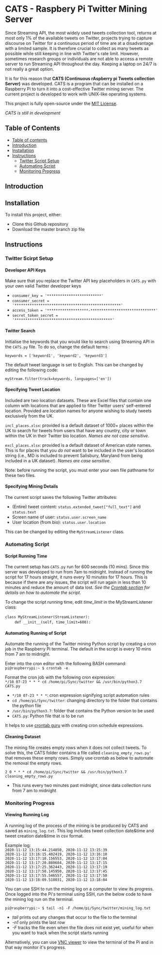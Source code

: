 # CATS - Raspbery Pi Twitter Mining Server
Since Streaming API, the most widely used tweets collection tool, returns at most only 1% of the available tweets on Twitter, projects trying to capture discourse on Twitter for a continuous period of time are at a disadvantage with a limited sample. It is therefore crucial to collect as many tweets as possible while still  keeping in line with Twitter's rate limit. However, sometimes research groups or individuals are not able to access a remote server to run Streaming API throughout the day. Keeping a laptop on 24/7 is not really a great option. <br />

It is for this reason that **CATS (Continuous rAspberry pi Tweets collection Server)** was developed. CATS is a program that can be installed on a Raspberry Pi to turn it into a cost-effective Twitter mining server. The current project is developed to work with UNIX-like operating systems.<br />

This project is fully open-source under the <a href="https://mit-license.org/">MIT License</a>.<br />

_CATS is still in development_

## Table of Contents ##
<!--ts-->
   * [Table of contents](#table-of-contents)
   * [Introduction](#introduction)
   * [Installation](#installation)
   * [Instructions](#instructions)
      * [Twitter Script Setup](#twitter-script-setup)
      * [Automating Script](#automating-script)
      * [Monitoring Progress](#monitoring-progress)
<!--te-->

## Introduction ##

## Installation ##
To install this project, either:
* Clone this Github repository 
* Download the master branch zip file


## Instructions ##

### Twitter Scirpt Setup ###
#### Developer API Keys ####
Make sure that you replace the Twitter API key placeholders in `CATS.py` with your own valid Twitter developer keys<br />
* `consumer_key = '*************************'`
* `consumer_secret = '*************************************************'`
* `access_token = '*******************-******************************'`
* `secret_token_secret = '*********************************************'`<br />

#### Twitter Search ####
Initialise the keywords that you would like to search using Streaming API in the `CATS.py` file. To do so, change the default terms :<br />

`keywords = ['keyword1', 'keyword2', 'keyword3']`<br />

The default tweet language is set to English. This can be changed by editing the following code:<br />

`myStream.filter(track=keywords, languages=['en'])`<br />

#### Specifying Tweet Location ####
Included are two location datasets. These are Excel files that contain one column with locations that are applied to filter Twitter users' self-entered location. Provided are location names for anyone wishing to study tweets exclusively from the UK.<br />

`incl_places.xlsx`: provided is a default dataset of 1000+ places within the UK to search for tweets from users that have any country, city or town within the UK in their Twitter bio location. _Names are not case sensitive_.<br /> 

`excl_places.xlsx`: provided is a default dataset of American state names. This is for places that you _do not_ want to be included in the user's location string
(i.e., MD is included to prevent Salisbury, Maryland from being included in a UK dataset). _Names are case sensitive_.<br />

Note: before running the script, you must enter your own file pathname for these two files.<br />

#### Specifying Mining Details ####
The current script saves the following Twitter attributes:
* (Entire) tweet content: `status.extended_tweet["full_text"]` and `status.text`
* Screen name of user: `status.user.screen_name`
* User location (from bio): `status.user.location`<br /> 

This can be changed by editing the `MyStreamListener` class.<br />

### Automating Script ###

#### Script Running Time ####
The current setup has `CATS.py` run for 600 seconds (10 mins). Since this server was developed to run from 7am to midnight. Instead of running the script for 17 hours straight, it runs every 10 minutes for 17 hours. This is because if there are any issues, the script will run again in less than 10 minutes and reduce the amount of data lost. _See the [Crontab section](#crontab) for details on how to automate the script_.<br />

To change the script running time, edit _time_limit_ in the MyStreamListener class:<br /><br />
`class MyStreamListener(StreamListener):`<br />
&nbsp;&nbsp;&nbsp;&nbsp;&nbsp;&nbsp;&nbsp;&nbsp;`def __init__(self, time_limit=600):`<br />

#### Automating Running of Script ####
Automate the running of the Twitter mining Python script by creating a cron job in the Raspberry Pi terminal. The default in the script is every 10 mins from 7 am to midnight.<br />

Enter into the cron editor with the following BASH command:<br />
`pi@raspberrypi:~ $ crontab -e`<br />
  
Format the cron job with the following cron expression:<br />
`*/10 07-23 * * * cd /home/pi/Sync/twitter && /usr/bin/python3.7 CATS.py`  

* `*/10 07-23 * * *`: cron expression signifying script automation rules
* `cd /home/pi/Sync/twitter`: changing directory to the folder that contains the python file
* `/usr/bin/python3.7`: folder that contains the Python version to be used
* `CATS.py`: Python file that is to be run<br />

It helps to use <a href="https://crontab.guru/">crontab guru</a> with creating cron schedule expressions.<br />

#### Cleaning Dataset ####

The mining file creates empty rows when it does not collect tweets. To solve this, the CATS folder contains a file called `cleaning_empty_rows.py'` that removes these empty rows. Simply use crontab as below to automate the removal the empty rows.<br />

`2 0 * * * cd /home/pi/Sync/twitter && /usr/bin/python3.7 cleaning_empty_rows.py`
* This runs every two minutes past midnight, since data collection runs from 7 am to midnight


### Monitoring Progress ###

#### Viewing Running Log ####
A running log of the process of the mining is be produced by CATS and saved as `mining_log.txt`. This log includes tweet collection date&time and tweet creation date&time in csv format.<br />

Example log:<br />
`2020-11-12 13:15:44.214850, 2020-11-12 13:15:39`<br />
`2020-11-12 13:16:15.402419, 2020-11-12 13:16:10`<br />
`2020-11-12 13:17:10.156553, 2020-11-12 13:17:04`<br />
`2020-11-12 13:17:20.880684, 2020-11-12 13:17:15`<br />
`2020-11-12 13:17:25.362443, 2020-11-12 13:17:19`<br />
`2020-11-12 13:17:50.145950, 2020-11-12 13:17:45`<br />
`2020-11-12 13:17:55.546557, 2020-11-12 13:17:50`<br />
`2020-11-12 13:18:09.518031, 2020-11-12 13:18:04`<br />

You can use SSH to run the mining log on a computer to view its progress. Once logged into the Pi's terminal using SSH, run the below code to have the mining log run on the terminal.<br />

`pi@raspberrypi:~ $ tail -n1 -F /home/pi/Sync/twitter/mining_log.txt`
* _tail_ prints out any changes that occur to the file to the terminal 
* _-n1_ only prints the last row
* _-F_ tracks the file even when the file does not exist yet, useful for when you want to track when the script starts running<br />

Alternatively, you can use <a href="https://www.realvnc.com/en/connect/download/viewer/">VNC viewer</a> to view the terminal of the Pi and in that way monitor it's progress.
